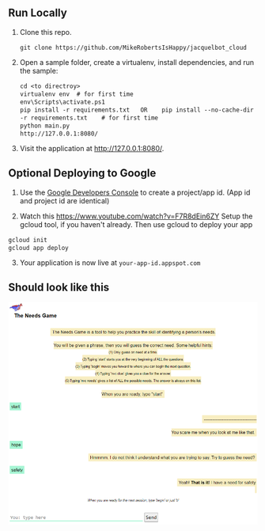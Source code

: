 
## Run Locally

1. Clone this repo.

   ```
   git clone https://github.com/MikeRobertsIsHappy/jacquelbot_cloud
   ```

2. Open a sample folder, create a virtualenv, install dependencies, and run the sample:

   ```
   cd <to directroy>
   virtualenv env  # for first time
   env\Scripts\activate.ps1
   pip install -r requirements.txt   OR    pip install --no-cache-dir -r requirements.txt    # for first time
   python main.py
   http://127.0.0.1:8080/
   ```

3. Visit the application at  http://127.0.0.1:8080/.


## Optional Deploying to Google

1. Use the [Google Developers Console](https://console.developer.google.com)  to create a project/app id. (App id and project id are identical)

2.  Watch this https://www.youtube.com/watch?v=F7R8dEin6ZY
    Setup the gcloud tool, if you haven't already. Then use gcloud to deploy your app
   ```
   gcloud init
   gcloud app deploy
   ```
3. Your application is now live at `your-app-id.appspot.com`<br>
   
## Should look like this
   
![image](static\images\image8.png)
   
